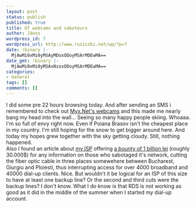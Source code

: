 ```yaml
---
layout: post
status: publish
published: true
title: Of webcams and saboteurs
author: János
wordpress_id: 7
wordpress_url: http://www.rusiczki.net/wp/?p=7
date: !binary |-
  MjAwMi0xMi0yMSAyMDoxODoyMSArMDEwMA==
date_gmt: !binary |-
  MjAwMi0xMi0yMSAxNzoxODoyMSArMDEwMA==
categories:
- General
tags: []
comments: []
---
```

<p>I did some pre 22 hours browsing today. And after sending an SMS i remembered to check out <a href="http://www.myx.net/static/ro/webcam.htm" title="Cool WebCams, mostly in the winter">Myx.Net's webcams</a> and this made me nearly bang my head into the wall... Seeing so many happy people skiing. Whoaaa. I'm so full of envy right now. Even if Poiana Brasov isn't the cheapest place in my country. I'm still hoping for the snow to get bigger around here. And today my hopes grew together with the sky getting cloudy. Still, nothing happened.<br />
Also I found an article about <a href="http://www.rdsnet.ro" title="RDSNet.ro">my ISP</a> offering <a href="http://www.bumerang.ro/stiri/index.php?id=10185" title="(In Romanian)">a bounty of 1 billion lei</a> (roughly 30.000$) for any information on  those who sabotaged it's network, cutting the fiber optic cable in three places somewehere between Bucharest, Giurgiu and Ploiesti, thus interrupting access for over 4000 broadband and 40000 dial-up clients. Nice. But wouldn't it be logical for an ISP of this size to have at least one backup line? Or the second and third cuts were the backup lines? I don't know. What I do know is that RDS is not working as good as it did in the middle of the summer when I started my dial-up account.</p>
